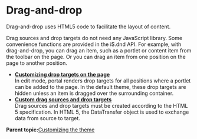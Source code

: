 # Drag-and-drop

Drag-and-drop uses HTML5 code to facilitate the layout of content.

Drag sources and drop targets do not need any JavaScript library. Some convenience functions are provided in the i$.dnd API. For example, with drag-and-drop, you can drag an item, such as a portlet or content item from the toolbar on the page. Or you can drag an item from one position on the page to another position.

-   **[Customizing drop targets on the page](../dev-theme/themeopt_cust_dndcofig.md)**  
In edit mode, portal renders drop targets for all positions where a portlet can be added to the page. In the default theme, these drop targets are hidden unless an item is dragged over the surrounding container.
-   **[Custom drag sources and drop targets](../dev-theme/themeopt_cust_dndcreate.md)**  
Drag sources and drop targets must be created according to the HTML 5 specification. In HTML 5, the DataTransfer object is used to exchange data from source to target.

**Parent topic:**[Customizing the theme](../dev-theme/themeopt_cust.md)

